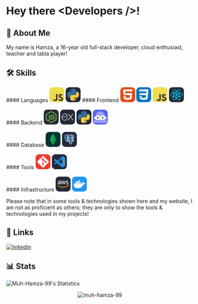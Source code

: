# Hey there &#60;Developers /&#62;! 

## 🚀 About Me

My name is Hamza, a 16-year old full-stack developer, cloud enthusiast, teacher and tabla player!

## 🛠 Skills
<div>
  #### Languages
  <img width ="40px" unselectable="True" src ="https://github.com/tandpfun/skill-icons/blob/main/icons/JavaScript.svg">
  <img width ="40px" unselectable="True" src ="https://github.com/tandpfun/skill-icons/blob/main/icons/Python-Dark.svg">
  #### Frontend
  <img width ="40px" unselectable="True" src ="https://github.com/tandpfun/skill-icons/blob/main/icons/HTML.svg">
  <img width ="40px" unselectable="True" src ="https://github.com/tandpfun/skill-icons/blob/main/icons/CSS.svg">
  <img width ="40px" unselectable="True" src ="https://github.com/tandpfun/skill-icons/blob/main/icons/JavaScript.svg">
  <img width ="40px" unselectable="True" src ="https://github.com/tandpfun/skill-icons/blob/main/icons/React-Dark.svg">
  <br />
  <br />
  #### Backend
  <img width ="40px" unselectable="True" src ="https://github.com/tandpfun/skill-icons/blob/main/icons/NodeJS-Dark.svg">
  <img width ="40px" unselectable="True" src ="https://github.com/tandpfun/skill-icons/blob/main/icons/ExpressJS-Dark.svg">
  <img width ="40px" unselectable="True" src ="https://github.com/tandpfun/skill-icons/blob/main/icons/Python-Dark.svg">
  <img width ="40px" unselectable="True" src ="https://github.com/tandpfun/skill-icons/blob/main/icons/DiscordBots.svg">
  <br />
  <br />
  #### Database
  <img width ="40px" unselectable="True" src ="https://github.com/tandpfun/skill-icons/blob/main/icons/MongoDB.svg">
  <img width ="40px" unselectable="True" src ="https://github.com/tandpfun/skill-icons/blob/main/icons/PostgreSQL-Dark.svg">
  <br />
  <br />
  #### Tools
  <img width ="40px" unselectable="True" src ="https://github.com/tandpfun/skill-icons/blob/main/icons/Git.svg">
  <img width ="40px" unselectable="True" src ="https://github.com/tandpfun/skill-icons/blob/main/icons/VSCode-Dark.svg">
  <br />
  <br />
  #### Infrastructure
  <img width ="40px" unselectable="True" src ="https://github.com/tandpfun/skill-icons/blob/main/icons/AWS-Dark.svg">
  <img width ="40px" unselectable="True" src ="https://github.com/tandpfun/skill-icons/blob/main/icons/Docker.svg">
</div>

Please note that in some tools & technologies shown here and my website, I am not as proficient as others; they are only to show the tools & technologies used in my projects!

## 🔗 Links
[![linkedin](https://img.shields.io/badge/linkedin-0A66C2?style=for-the-badge&logo=linkedin&logoColor=white)](https://www.linkedin.com/in/muhammad-hamza-18bb1a21b/)

## 📊 Stats
![Muh-Hamza-99's Statistics](https://github-readme-stats.vercel.app/api?username=Muh-Hamza-99&show_icons=true)

<p align="center"> <img src="https://komarev.com/ghpvc/?username=muh-hamza-99&label=Profile%20views&color=0e75b6&style=flat" alt="muh-hamza-99" /> </p>
